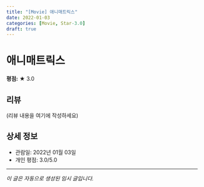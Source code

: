 ```yaml
---
title: "[Movie] 애니매트릭스"
date: 2022-01-03
categories: [Movie, Star-3.0]
draft: true
---
```


# 애니매트릭스

**평점:** ★ 3.0

## 리뷰

(리뷰 내용을 여기에 작성하세요)

## 상세 정보

- 관람일: 2022년 01월 03일
- 개인 평점: 3.0/5.0

---

*이 글은 자동으로 생성된 임시 글입니다.*
